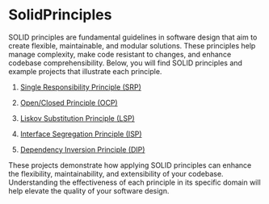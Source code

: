 # SolidPrinciples

SOLID principles are fundamental guidelines in software design that aim to create flexible, maintainable, and modular solutions. These principles help manage complexity, make code resistant to changes, and enhance codebase comprehensibility. Below, you will find SOLID principles and example projects that illustrate each principle.


1. [Single Responsibility Principle (SRP)](https://github.com/SonmezCankurt/SolidPrinciples/tree/master/SingleResponsibilityPrinciple)

2. [Open/Closed Principle (OCP)](https://github.com/SonmezCankurt/SolidPrinciples/tree/master/OpenClosedPrinciple)

3. [Liskov Substitution Principle (LSP)](https://github.com/SonmezCankurt/SolidPrinciples/tree/master/LiskovSubstitutionPrinciple)

4. [Interface Segregation Principle (ISP)](https://github.com/SonmezCankurt/SolidPrinciples/tree/master/InterfaceSegregationPrinciple)

5. [Dependency Inversion Principle (DIP)](https://github.com/SonmezCankurt/SolidPrinciples/tree/master/DependencyInversionPrinciple)



These projects demonstrate how applying SOLID principles can enhance the flexibility, maintainability, and extensibility of your codebase. Understanding the effectiveness of each principle in its specific domain will help elevate the quality of your software design.
